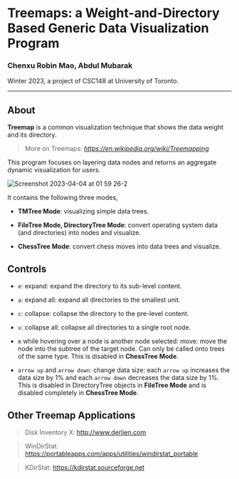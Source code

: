 # Treemaps: a Weight-and-Directory Based Generic Data Visualization Program
### Chenxu Robin Mao, Abdul Mubarak
Winter 2023, a project of CSC148 at University of Toronto.

-----------

## About

**Treemap** is a common visualization technique that shows the data weight and its directory. 

> More on Treemaps: *https://en.wikipedia.org/wiki/Treemapping*

This program focuses on layering data nodes and returns an aggregate dynamic visualization for users. 

![Screenshot 2023-04-04 at 01 59 26-2](https://user-images.githubusercontent.com/122477322/229705897-2cbf034c-098d-4309-821c-e697912cf081.png)


It contains the following three modes,

- **TMTree Mode**: visualizing simple data trees.

- **FileTree Mode, DirectoryTree Mode**: convert operating system data (and directories) into nodes and visualize.

- **ChessTree Mode**: convert chess moves into data trees and visualize.


## Controls

- `e`: expand: expand the directory to its sub-level content.
    
- `a`: expand all: expand all directories to the smallest unit.
    
- `c`: collapse: collapse the directory to the pre-level content.
    
- `x`: collapse all: collapse all directories to a single root node.
    
- `m` while hovering over a node is another node selected: move: move the node into the subtree of the target node. Can only be called onto trees of the same type. This is disabled in **ChessTree Mode**.
    
- `arrow up` and `arrow down`: change data size: each `arrow up` increases the data size by 1% and each `arrow down` decreases the data size by 1%. This is disabled in DirectoryTree objects in **FileTree Mode** and is disabled completely in **ChessTree Mode**.

## Other Treemap Applications

> Disk Inventory X: http://www.derlien.com

> WinDirStat: https://portableapps.com/apps/utilities/windirstat_portable

> KDirStat: https://kdirstat.sourceforge.net
